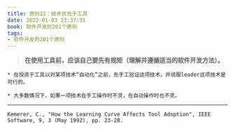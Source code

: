 ```yaml
---
title: 原则22：技术优先于工具
date: 2022-01-03 23:37:31
book: 软件开发的201个原则
tags:
- 软件开发的201个原则
---
```


> **在使用工具前，应该自己要先有规矩（理解并遵循适当的软件开发方法）。**



    * 在投资于工具以对某项技术“自动化”之前，先手工验证这项技术，并说服leader这项技术是可行的。
    
    * 大多数情况下，如果一项技术在手工操作时不灵，在自动操作时也不灵。

---

`Kemerer, C., "How the Learning Curve Affects Tool Adoption", IEEE Software, 9, 3 (May 1992), pp. 23-28.`